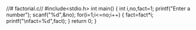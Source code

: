 //# factorial.c//
#include<stdio.h>
int main()
{
    int i,no,fact=1;
    printf("Enter a number");
    scanf("%d",&no);
    for(i=1;i<=no;i++)
    {
        fact=fact*i;
        printf("\nfact=%d",fact);
    }
    return 0;
}
